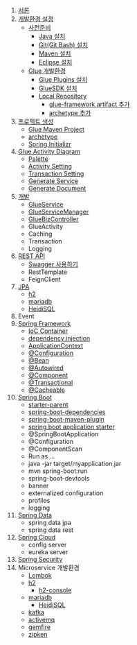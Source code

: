 1. [서론](./intro.html)
1. [개발환경 설정](./env.html)
    * [사전준비](./env.html)
        * [Java 설치](./env.html#java)
        * [Git(Git Bash) 설치](./env.html#git)
        * [Maven 설치](./env.html#maven)
        * [Eclipse 설치](./env.html#eclipse)
    * [Glue 개발환경](./env-glue.html)
        * [Glue Plugins 설치](./env-glue.html#GluePlugins)
        * [GlueSDK 설치](./env-glue.html#GlueSDK)
        * [Local Repository](./env-glue.html#m2)
            * [glue-framework artifact 추가](./env-glue.html#library)
            * [archetype 추가](./env-glue.html#archetype)
1. [프로젝트 생성](./create-project.html)
    - [Glue Maven Project](./create-project.html#glue_maven_project)
    - [archetype](./create-project.html#archetype)
    - [Spring Initializr](./create-project.html#spring_initialzr)
1. [Glue Activity Diagram](./glue-activity-diagram.html)
    - [Palette](./glue-activity-diagram.html#palette)
    - [Activity Setting](./glue-activity-diagram.html#activity)
    - [Transaction Setting](./glue-activity-diagram.html#transaction)
    - [Generate Service](./glue-activity-diagram.html#generate_xml)
    - [Generate Document](./glue-activity-diagram.html#generate_doc)
1. [개발](./glue.html)
    - [GlueService](./glue.html#GlueServie)
    - [GlueServiceManager](./glue.html#GlueServiceManager)
    - [GlueBizController](./glue.html#GlueBizController)
    - GlueActivity
    - Caching
    - Transaction
    - Logging
1. [REST API](./dev/rest.html)
    - [Swagger 사용하기](./dev/swagger.html)
    - RestTemplate
    - FeignClient
1. [JPA](./dev/jpa.html)
    - [h2](./dev/h2.html)
    - [mariadb](./mariadb.html)
    - [HeidiSQL](./mariadb.html)
1. Event
1. [Spring Framework](./spring-framework.html)
    * [IoC Container](./spring-framework.html#core)
    * [dependency injection](./spring-framework.html#core)
    * [ApplicationContext](./spring-framework.html#ApplicationContext)
    * [@Configuration](./spring-framework.html#@Configuration)
    * [@Bean](./spring-framework.html#@Bean)
    * [@Autowired](./spring-framework.html#@Autowired)
    * [@Component](./spring-framework.html#@Component)
    * [@Transactional](./spring-framework.html#@Transactional)
    * [@Cacheable](./spring-framework.html#@Cacheable)
1. [Spring Boot](./spring-boot.html)
    * [starter-parent](./spring-boot.html#maven)
    * [spring-boot-dependencies](./spring-boot.html#maven)
    * [spring-boot-maven-plugin](./spring-boot.html#maven-plugin)
    * [spring boot application starter](./dev/spring-boot-starter.html)
    * @SpringBootApplication
    * @Configuration
    * @ComponentScan
    * Run as ...
    * java -jar target/myapplication.jar
    * mvn spring-boot:run
    * spring-boot-devtools
    * banner
    * externalized configuration
    * profiles
    * logging
1. [Spring Data](./spring-data.html)
    * spring data jpa
    * spring data rest
1. [Spring Cloud](./spring-cloud.html)
    * config server
    * eureka server
1. [Spring Security](./spring-security.html)
1. Microservice 개발환경
    * [Lombok](../guide/lombok.html)
    * [h2](./dev/h2.html) 
        * [h2-console](./dev/h2.html#h2-console)
    * [mariadb](./dev/mariadb.html) 
        * [HeidiSQL](../guide/heidisql.html)
    * [kafka](./apache-kafka.html)
    * [activemq](./apache-activemq.html)
    * [gemfire](./pivotal-gemfire.html)
    * [zipken](../guide/zipkin.html)
